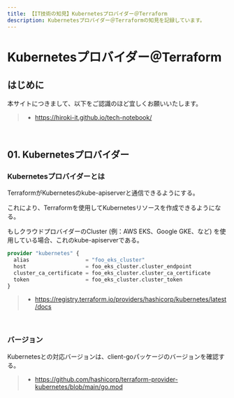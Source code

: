 ```yaml
---
title: 【IT技術の知見】Kubernetesプロバイダー＠Terraform
description: Kubernetesプロバイダー＠Terraformの知見を記録しています。
---
```


# Kubernetesプロバイダー＠Terraform

## はじめに

本サイトにつきまして、以下をご認識のほど宜しくお願いいたします。

> - https://hiroki-it.github.io/tech-notebook/

<br>

## 01. Kubernetesプロバイダー

### Kubernetesプロバイダーとは

TerraformがKubernetesのkube-apiserverと通信できるようにする。

これにより、Terraformを使用してKubernetesリソースを作成できるようになる。

もしクラウドプロバイダーのCluster (例：AWS EKS、Google GKE、など) を使用している場合、これのkube-apiserverである。

```terraform
provider "kubernetes" {
  alias                  = "foo_eks_cluster"
  host                   = foo_eks_cluster.cluster_endpoint
  cluster_ca_certificate = foo_eks_cluster.cluster_ca_certificate
  token                  = foo_eks_cluster.cluster_token
}
```

> - https://registry.terraform.io/providers/hashicorp/kubernetes/latest/docs

<br>

### バージョン

Kubernetesとの対応バージョンは、client-goパッケージのバージョンを確認する。

> - https://github.com/hashicorp/terraform-provider-kubernetes/blob/main/go.mod

<br>
